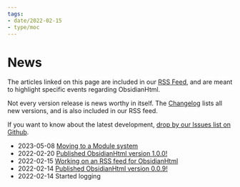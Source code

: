 ```yaml
---
tags:
- date/2022-02-15
- type/moc
---
```

# News


The articles linked on this page are included in our [RSS Feed](./Configurations/Features/RSS%20Feed.md), and are meant to highlight specific events regarding ObsidianHtml. 

Not every version release is news worthy in itself. The [Changelog](./Changelog/Changelog.md) lists all new versions, and is also included in our RSS feed.

If you want to know about the latest development, [drop by our Issues list on Github](https://github.com/obsidian-html/obsidian-html/issues).

- 2023-05-08 [Moving to a Module system](./Log/Moving%20to%20a%20Module%20system.md)
- 2022-02-20 [Published ObsidianHtml version 1.0.0!](./Log/Published%20ObsidianHtml%20version%201.0.0%21.md)
- 2022-02-15 [Working on an RSS feed for ObsidianHtml](./Log/Working%20on%20an%20RSS%20feed%20for%20ObsidianHtml.md)
- 2022-02-14 [Published ObsidianHtml version 0.0.9!](./Log/Published%20ObsidianHtml%20version%200.0.9%21.md) 
- 2022-02-14 Started logging